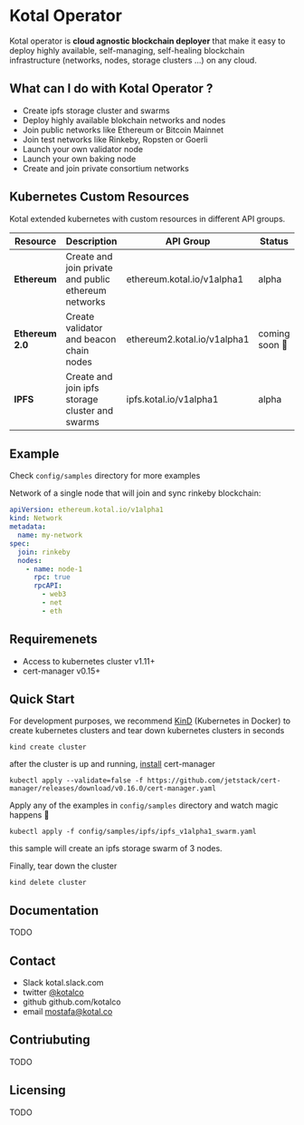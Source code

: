 # Kotal Operator

Kotal operator is **cloud agnostic blockchain deployer** that make it easy to deploy highly available, self-managing, self-healing blockchain infrastructure (networks, nodes, storage clusters ...) on any cloud.

## What can I do with Kotal Operator ?
* Create ipfs storage cluster and swarms
* Deploy highly available blokchain networks and nodes
* Join public networks like Ethereum or Bitcoin Mainnet
* Join test networks like Rinkeby, Ropsten or Goerli
* Launch your own validator node
* Launch your own baking node
* Create and join private consortium networks

## Kubernetes Custom Resources

Kotal extended kubernetes with custom resources in different API groups.

| Resource | Description | API Group | Status |
| -------- | ------ | ----------- | --- |
| **Ethereum**| Create and join private and public ethereum networks | ethereum.kotal.io/v1alpha1 | alpha |
| **Ethereum 2.0**  | Create validator and beacon chain nodes | ethereum2.kotal.io/v1alpha1 | coming soon :rocket:  |
| **IPFS**  | Create and join ipfs storage cluster and swarms | ipfs.kotal.io/v1alpha1 | alpha  |

## Example

Check `config/samples` directory for more examples

Network of a single node that will join and sync rinkeby blockchain:

```yaml
apiVersion: ethereum.kotal.io/v1alpha1
kind: Network
metadata:
  name: my-network
spec:
  join: rinkeby
  nodes:
    - name: node-1
      rpc: true
      rpcAPI:
        - web3
        - net
        - eth
```

## Requiremenets

* Access to kubernetes cluster v1.11+
* cert-manager v0.15+

## Quick Start

For development purposes, we recommend [KinD](https://kind.sigs.k8s.io/) (Kubernetes in Docker) to create kubernetes clusters and tear down kubernetes clusters in seconds

```
kind create cluster
```

after the cluster is up and running, [install](https://cert-manager.io/docs/installation/kubernetes/) cert-manager

```
kubectl apply --validate=false -f https://github.com/jetstack/cert-manager/releases/download/v0.16.0/cert-manager.yaml
```

Apply any of the examples in `config/samples` directory and watch magic happens :tophat:

```
kubectl apply -f config/samples/ipfs/ipfs_v1alpha1_swarm.yaml
```

this sample will create an ipfs storage swarm of 3 nodes.

Finally, tear down the cluster

```
kind delete cluster
```

## Documentation

TODO

## Contact

* Slack kotal.slack.com
* twitter [@kotalco](https://twitter.com/kotalco)
* github github.com/kotalco
* email mostafa@kotal.co

## Contriubuting

TODO

## Licensing

TODO
